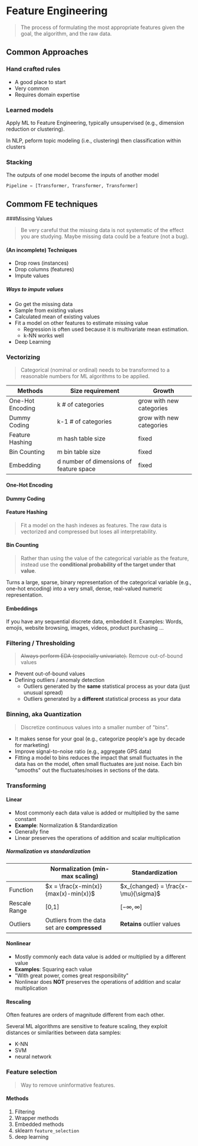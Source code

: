 # Feature Engineering

> The process of formulating the most appropriate features given the goal, the algorithm, and the raw data.

## Common Approaches

### Hand crafted rules

* A good place to start
* Very common
* Requires domain expertise

### Learned models

Apply ML to Feature Engineering, typically unsupervised (e.g., dimension reduction or clustering).

In NLP, peform topic modeling (i.e., clustering) then classification within clusters

### Stacking

The outputs of one model become the inputs of another model

```python
Pipeline = [Transformer, Transformer, Transformer]
```

## Commom FE techniques

###Missing Values

> Be very careful that the missing data is not systematic of the effect you are studying. Maybe missing data could be a feature (not a bug).

#### (An incomplete) Techniques

- Drop rows (instances)
- Drop columns (features)
- Impute values

##### Ways to impute values

* Go get the missing data
* Sample from existing values
* Calculated mean of existing values
* Fit a model on other features to estimate missing value
  * Regression is often used because it is multivariate mean estimation.
  * k-NN works well
* Deep Learning

### Vectorizing

> Categorical (nominal or ordinal) needs to be transformed to a reasonable numbers for ML algorithms to be applied.

| Methods          | Size requirement                        | Growth                   |
| ---------------- | --------------------------------------- | ------------------------ |
| One-Hot Encoding | k # of categories                       | grow with new categories |
| Dummy Coding     | k-1 # of categories                     | grow with new categories |
| Feature Hashing  | m hash table size                       | fixed                    |
| Bin Counting     | m bin table size                        | fixed                    |
| Embedding        | d number of dimensions of feature space | fixed                    |

#### One-Hot Encoding

#### Dummy Coding

#### Feature Hashing

> Fit a model on the hash indexes as features. The raw data is vectorized and compressed but loses all interpretability.

#### Bin Counting

> Rather than using the value of the categorical variable as the feature, instead use the **conditional probability of the target under that value**.

Turns a large, sparse, binary representation of the categorical variable (e.g., one-hot encoding) into a very small, dense, real-valued numeric representation.

#### Embeddings

If you have any sequential discrete data, embedded it. Examples: Words, emojis, website browsing, images, videos, product purchasing …

### Filtering / Thresholding

> ~~Always perform EDA (especially univariate).~~ Remove out-of-bound values

- Prevent out-of-bound values
- Defining outliers / anomaly detection
  - Outliers generated by the **same** statistical process as your data (just unusual spread)
  - Outliers generated by a **different** statistical process as your data

### Binning, aka Quantization

> Discretize continuous values into a smaller number of "bins".

* It makes sense for your goal (e.g., categorize people's age by decade for marketing)
* Improve signal-to-noise ratio (e.g., aggregate GPS data)
* Fitting a model to bins reduces the impact that small fluctuates in the data has on the model, often small fluctuates are just noise. Each bin "smooths" out the fluctuates/noises in sections of the data.

### Transforming

#### Linear

- Most commonly each data value is added or multiplied by the same constant
- **Example**: Normalization & Standardization
- Generally fine
- Linear preserves the operations of addition and scalar multiplication

##### Normalization vs standardization

|               | Normalization (min-max scaling)               | Standardization                      |
| ------------- | --------------------------------------------- | ------------------------------------ |
| Function      | $x = \frac{x-min(x)}{max(x)-min(x)}$          | $x_{changed} = \frac{x-\mu}{\sigma}$ |
| Rescale Range | [0,1]                                         | $[-\infty, \infty]$                  |
| Outliers      | Outliers from the data set are **compressed** | **Retains** outlier values           |

#### Nonlinear

- Mostly commonly each data value is added or multiplied by a different value
- **Examples**: Squaring each value
- "With great power, comes great responsibility"
- Nonlinear does **NOT** preserves the operations of addition and scalar multiplication

#### Rescaling

Often features are orders of magnitude different from each other.

Several ML algorithms are sensitive to feature scaling, they exploit distances or similarities between data samples:

- K-NN
- SVM
- neural network

### Feature selection

> Way to remove uninformative features.

#### Methods

1. Filtering
2. Wrapper methods
3. Embedded methods
4. sklearn `feature_selection`
5. deep learning